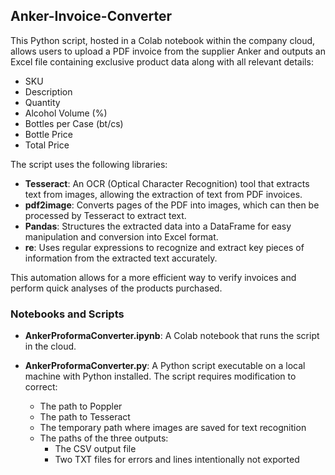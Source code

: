 ## Anker-Invoice-Converter

This Python script, hosted in a Colab notebook within the company cloud, allows users to upload a PDF invoice from the supplier Anker and outputs an Excel file containing exclusive product data along with all relevant details:
- SKU
- Description
- Quantity
- Alcohol Volume (%)
- Bottles per Case (bt/cs)
- Bottle Price
- Total Price

The script uses the following libraries:
- **Tesseract**: An OCR (Optical Character Recognition) tool that extracts text from images, allowing the extraction of text from PDF invoices.
- **pdf2image**: Converts pages of the PDF into images, which can then be processed by Tesseract to extract text.
- **Pandas**: Structures the extracted data into a DataFrame for easy manipulation and conversion into Excel format.
- **re**: Uses regular expressions to recognize and extract key pieces of information from the extracted text accurately.

This automation allows for a more efficient way to verify invoices and perform quick analyses of the products purchased.

### Notebooks and Scripts

- **AnkerProformaConverter.ipynb**: A Colab notebook that runs the script in the cloud.
  
- **AnkerProformaConverter.py**: A Python script executable on a local machine with Python installed. The script requires modification to correct:
  - The path to Poppler
  - The path to Tesseract
  - The temporary path where images are saved for text recognition
  - The paths of the three outputs:
    - The CSV output file
    - Two TXT files for errors and lines intentionally not exported
